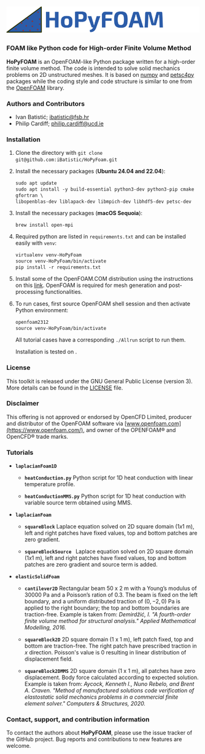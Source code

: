 # ![-](HoPyFOAMLogoName.png)
### FOAM like Python code for High-order Finite Volume Method

__HoPyFOAM__ is an OpenFOAM-like Python package written for a high-order finite volume method.
The code is intended to solve solid mechanics problems on 2D unstructured meshes.
It is based on [numpy](https://numpy.org/) and [petsc4py](https://petsc.org/release/petsc4py/) packages while the coding style and code structure
is similar to one from the [OpenFOAM](https://www.openfoam.com/) library.

### Authors and Contributors
- Ivan Batistić; [ibatistic@fsb.hr](ibatistic@fsb.hr)
- Philip Cardiff; [philip.cardiff@ucd.ie](philip.cardiff@ucd.ie)

### Installation

1. Clone the directory with `git clone git@github.com:iBatistic/HoPyFoam.git`

2. Install the necessary packages (**Ubuntu 24.04 and 22.04**):
    ```
    sudo apt update
    sudo apt install -y build-essential python3-dev python3-pip cmake gfortran \
    libopenblas-dev liblapack-dev libmpich-dev libhdf5-dev petsc-dev
    ```

3. Install the necessary packages (**macOS Sequoia**):
    ```
    brew install open-mpi
    ```

4. Required python are listed in `requirements.txt` and can be installed easily with `venv`:

    ```
    virtualenv venv-HoPyFoam
    source venv-HoPyFoam/bin/activate
    pip install -r requirements.txt
    ```

5. Install some of the OpenFOAM.COM distribution using the instructions on this [link](https://develop.openfoam.com/Development/openfoam/-/wikis/precompiled/debian). OpenFOAM is required for mesh generation and post-processing functionalities.

6. To run cases, first source OpenFOAM shell session and then activate Python environment:
    ```
    openfoam2312
    source venv-HoPyFoam/bin/activate
    ```
    All tutorial cases have a corresponding `./Allrun` script to run them.

    Installation is tested on .

### License

This toolkit is released under the GNU General Public License (version 3).
More details can be found in the [LICENSE](./LICENSE.txt) file.

### Disclaimer
This offering is not approved or endorsed by OpenCFD Limited,
producer and distributor of the OpenFOAM software via [www.openfoam.com](https://www.openfoam.com/),
and owner of the OPENFOAM® and OpenCFD® trade marks.

### Tutorials

- __`laplacianFoam1D`__

    - __`heatConduction.py`__
        Python script for 1D heat conduction with linear temperature profile.

    - __`heatConductionMMS.py`__
        Python script for 1D heat conduction with variable source term obtained using MMS.

- __`laplacianFoam`__

    - __`squareBlock`__
        Laplace equation solved on 2D square domain ($1 x 1$ m), left and right patches have fixed values, top and bottom patches are zero gradient.

    - __`squareBlockSource `__
        Laplace equation solved on 2D square domain ($1 x 1$ m), left and right patches have fixed values, top and bottom patches are zero gradient and source term is added.


 - __`elasticSolidFoam`__

    - __`cantilever2D`__
        Rectangular beam $50$ x $2$ m with a Young’s modulus of $30000$ Pa and a Poisson’s ration of $0.3$. The beam is fixed on the left boundary,
        and a uniform distributed traction of $(0,-2,0)$ Pa is applied to the right boundary; the top and bottom boundaries are traction-free.
        Example is taken from: _Demirdžić, I. "A fourth-order finite volume method for structural analysis." Applied Mathematical Modelling, 2016._

    - __`squareBlock2D`__
        2D square domain ($1$ x $1$ m), left patch fixed, top and bottom are traction-free. The right patch have prescribed traction in $x$ direction. Poisson's value is $0$ resulting in linear distribution of displacement field.

    - __`squareBlock2DMMS`__
        2D square domain ($1$ x $1$ m), all patches have zero displacement. Body force calculated according to expected solution.  Example is taken from:
        _Aycock, Kenneth I., Nuno Rebelo, and Brent A. Craven. "Method of manufactured solutions code verification of elastostatic solid mechanics problems in a commercial finite element solver."  Computers & Structures, 2020._


### Contact, support, and contribution information
To contact the authors about __HoPyFOAM__, please use the issue tracker of the GitHub project. Bug reports and contributions to new features are welcome.
